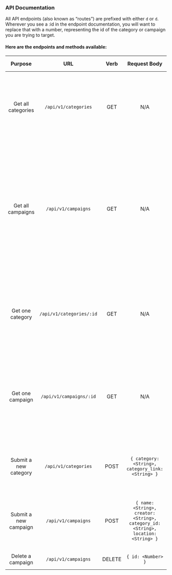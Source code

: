 
### API Documentation
All API endpoints (also known as “routes”) are prefixed with either `d` or `d`. Wherever you see a :id in the endpoint documentation, you will want to replace that with a number, representing the id of the category or campaign you are trying to target.

#### Here are the endpoints and methods available:

|Purpose|URL|Verb|Request Body|Sample Response (Happy Path)|
|:-:|:-:|:-:|:-:|:-:|
|Get all categories|`/api/v1/categories`|GET|N/A|All the categories in the database: `[{ "id": 1, "category_link": "someURL", "created_at": "2020-01-29T22:14:33.374Z", "updated_at": "2020-01-29T22:14:33.374Z", "category": "art" }, ...]`|
|Get all campaigns|`/api/v1/campaigns`|GET|N/A|All the campaigns in the database: `[{ "id": 7, "name": "Some Product", "creator": "Kayla Wood", "location": "Denver, CO", "category_id": 1, "created_at": "2020-02-01T18:15:52.472Z", "updated_at": "2020-02-01T18:15:52.472Z" }, ...]` NOTE: The `category_id` connects each campaign to a category. For each campaign, its `category_id` is equal to one `category.id`.|
|Get one category|`/api/v1/categories/:id`|GET|N/A|The category that matches the id given in the URL: `{ "id": 1, "category_link": "someURL", "created_at": "2020-01-29T22:14:33.374Z", "updated_at": "2020-01-29T22:14:33.374Z", "category": "art" }`|
|Get one campaign|`/api/v1/campaigns/:id`|GET|N/A|The campaign that matches the id given in the URL: `{ "id": 7, "name": "Some Product", "creator": "Kayla Wood", "location": "Denver, CO", "category_id": 1, "created_at": "2020-02-01T18:15:52.472Z", "updated_at": "2020-02-01T18:15:52.472Z" }`|
|Submit a new category|`/api/v1/categories`|POST|`{ category: <String>, category_link: <String> }`|The category that was created (with its id): `{ "name": 16412, "creator": "kayla", "category_id": 307, "location": "ohio", "id": 326 }`|
|Submit a new campaign|`/api/v1/campaigns`|POST|`{ name: <String>, creator: <String>, category_id: <String>, location: <String> }`|The campaign that was created (with its id): `{ "name": "Another Product", "creator": "Kayla Wood", "category_id": 3, "location": "Columbus, Ohio", "id": 16 `|
|Delete a campaign|`/api/v1/campaigns`|DELETE|`{ id: <Number> }`| The id of the deleted campaign: `12`|
